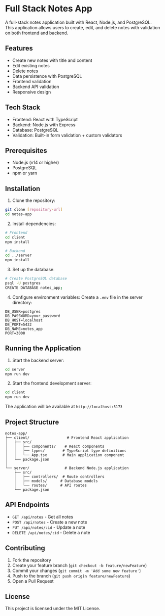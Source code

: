 # Full Stack Notes App

A full-stack notes application built with React, Node.js, and PostgreSQL. This application allows users to create, edit, and delete notes with validation on both frontend and backend.

## Features

- Create new notes with title and content
- Edit existing notes
- Delete notes
- Data persistence with PostgreSQL
- Frontend validation
- Backend API validation
- Responsive design

## Tech Stack

- Frontend: React with TypeScript
- Backend: Node.js with Express
- Database: PostgreSQL
- Validation: Built-in form validation + custom validators

## Prerequisites

- Node.js (v14 or higher)
- PostgreSQL
- npm or yarn

## Installation

1. Clone the repository:
```bash
git clone [repository-url]
cd notes-app
```

2. Install dependencies:
```bash
# Frontend
cd client
npm install

# Backend
cd ../server
npm install
```

3. Set up the database:
```bash
# Create PostgreSQL database
psql -U postgres
CREATE DATABASE notes_app;
```

4. Configure environment variables:
Create a `.env` file in the server directory:
```
DB_USER=postgres
DB_PASSWORD=your_password
DB_HOST=localhost
DB_PORT=5432
DB_NAME=notes_app
PORT=3000
```

## Running the Application

1. Start the backend server:
```bash
cd server
npm run dev
```

2. Start the frontend development server:
```bash
cd client
npm run dev
```

The application will be available at `http://localhost:5173`

## Project Structure

```
notes-app/
├── client/                 # Frontend React application
│   ├── src/
│   │   ├── components/    # React components
│   │   ├── types/        # TypeScript type definitions
│   │   └── App.tsx       # Main application component
│   └── package.json
│
└── server/                # Backend Node.js application
    ├── src/
    │   ├── controllers/  # Route controllers
    │   ├── models/      # Database models
    │   └── routes/      # API routes
    └── package.json
```

## API Endpoints

- `GET /api/notes` - Get all notes
- `POST /api/notes` - Create a new note
- `PUT /api/notes/:id` - Update a note
- `DELETE /api/notes/:id` - Delete a note

## Contributing

1. Fork the repository
2. Create your feature branch (`git checkout -b feature/newFeature`)
3. Commit your changes (`git commit -m 'Add some new feature'`)
4. Push to the branch (`git push origin feature/newFeature`)
5. Open a Pull Request

## License

This project is licensed under the MIT License.